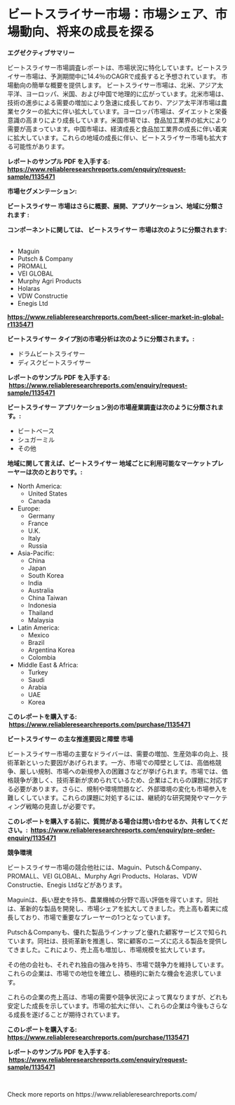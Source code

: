 <p><h1>ビートスライサー市場：市場シェア、市場動向、将来の成長を探る</h1></p><p><strong>エグゼクティブサマリー</strong></p>
<p><p>ビートスライサー市場調査レポートは、市場状況に特化しています。ビートスライサー市場は、予測期間中に14.4％のCAGRで成長すると予想されています。 市場動向の簡単な概要を提供します。 ビートスライサー市場は、北米、アジア太平洋、ヨーロッパ、米国、および中国で地理的に広がっています。北米市場は、技術の進歩による需要の増加により急速に成長しており、アジア太平洋市場は農業セクターの拡大に伴い拡大しています。ヨーロッパ市場は、ダイエットと栄養意識の高まりにより成長しています。米国市場では、食品加工業界の拡大により需要が高まっています。中国市場は、経済成長と食品加工業界の成長に伴い着実に拡大しています。これらの地域の成長に伴い、ビートスライサー市場も拡大する可能性があります。</p></p>
<p><strong>レポートのサンプル PDF を入手する: <a href="https://www.reliableresearchreports.com/enquiry/request-sample/1135471">https://www.reliableresearchreports.com/enquiry/request-sample/1135471</a></strong></p>
<p><strong>市場セグメンテーション:</strong></p>
<p><strong> ビートスライサー 市場はさらに概要、展開、アプリケーション、地域に分類されます :</strong></p>
<p><strong>コンポーネントに関しては、 ビートスライサー 市場は次のように分類されます: &nbsp;</strong></p>
<p><ul><li>Maguin</li><li>Putsch & Company</li><li>PROMALL</li><li>VEI GLOBAL</li><li>Murphy Agri Products</li><li>Holaras</li><li>VDW Constructie</li><li>Enegis Ltd</li></ul></p>
<p><strong><a href="https://www.reliableresearchreports.com/beet-slicer-market-in-global-r1135471">https://www.reliableresearchreports.com/beet-slicer-market-in-global-r1135471</a></strong></p>
<p><strong> ビートスライサー タイプ別の市場分析は次のように分類されます。:</strong></p>
<p><ul><li>ドラムビートスライサー</li><li>ディスクビートスライサー</li></ul></p>
<p><strong>レポートのサンプル PDF を入手する: &nbsp;<a href="https://www.reliableresearchreports.com/enquiry/request-sample/1135471">https://www.reliableresearchreports.com/enquiry/request-sample/1135471</a></strong></p>
<p><strong> ビートスライサー アプリケーション別の市場産業調査は次のように分類されます。:</strong></p>
<p><ul><li>ビートベース</li><li>シュガーミル</li><li>その他</li></ul></p>
<p><strong>地域に関して言えば、ビートスライサー 地域ごとに利用可能なマーケットプレーヤーは次のとおりです。:</strong></p>
<p><ul>
    <li>
        North America:
        <ul>
            <li>United States</li>
            <li>Canada</li>
        </ul>
    </li>
    <li>
        Europe:
        <ul>
            <li>Germany</li>
            <li>France</li>
            <li>U.K.</li>
            <li>Italy</li>
            <li>Russia</li>
        </ul>
    </li>
    <li>
        Asia-Pacific:
        <ul>
            <li>China</li>
            <li>Japan</li>
            <li>South Korea</li>
            <li>India</li>
            <li>Australia</li>
            <li>China Taiwan</li>
            <li>Indonesia</li>
            <li>Thailand</li>
            <li>Malaysia</li>
        </ul>
    </li>
    <li>
        Latin America:
        <ul>
            <li>Mexico</li>
            <li>Brazil</li>
            <li>Argentina Korea</li>
            <li>Colombia</li>
        </ul>
    </li>
    <li>
        Middle East & Africa:
        <ul>
            <li>Turkey</li>
            <li>Saudi</li>
            <li>Arabia</li>
            <li>UAE</li>
            <li>Korea</li>
        </ul>
    </li>
    </ul></p>
<p><strong>このレポートを購入する: &nbsp;<a href="https://www.reliableresearchreports.com/purchase/1135471">https://www.reliableresearchreports.com/purchase/1135471</a></strong></p>
<p><strong>ビートスライサー の主な推進要因と障壁 市場</strong></p>
<p><p>ビートスライサー市場の主要なドライバーは、需要の増加、生産効率の向上、技術革新といった要因があげられます。一方、市場での障壁としては、高価格競争、厳しい規制、市場への新規参入の困難さなどが挙げられます。市場では、価格競争が激しく、技術革新が求められているため、企業はこれらの課題に対応する必要があります。さらに、規制や環境問題など、外部環境の変化も市場参入を難しくしています。これらの課題に対処するには、継続的な研究開発やマーケティング戦略の見直しが必要です。</p></p>
<p><strong>このレポートを購入する前に、質問がある場合は問い合わせるか、共有してください。:&nbsp; <a href="https://www.reliableresearchreports.com/enquiry/pre-order-enquiry/1135471">https://www.reliableresearchreports.com/enquiry/pre-order-enquiry/1135471</a></strong></p>
<p><strong>競争環境</strong></p>
<p><p>ビートスライサー市場の競合他社には、Maguin、Putsch＆Company、PROMALL、VEI GLOBAL、Murphy Agri Products、Holaras、VDW Constructie、Enegis Ltdなどがあります。</p><p>Maguinは、長い歴史を持ち、農業機械の分野で高い評価を得ています。同社は、革新的な製品を開発し、市場シェアを拡大してきました。売上高も着実に成長しており、市場で重要なプレーヤーの1つとなっています。</p><p>Putsch＆Companyも、優れた製品ラインナップと優れた顧客サービスで知られています。同社は、技術革新を推進し、常に顧客のニーズに応える製品を提供してきました。これにより、売上高も増加し、市場規模を拡大しています。</p><p>その他の会社も、それぞれ独自の強みを持ち、市場で競争力を維持しています。これらの企業は、市場での地位を確立し、積極的に新たな機会を追求しています。</p><p>これらの企業の売上高は、市場の需要や競争状況によって異なりますが、どれも安定した成長を示しています。市場の拡大に伴い、これらの企業は今後もさらなる成長を遂げることが期待されています。</p></p>
<p><strong>このレポートを購入する: &nbsp; <a href="https://www.reliableresearchreports.com/purchase/1135471">https://www.reliableresearchreports.com/purchase/1135471</a></strong></p>
<p><strong>レポートのサンプル PDF を入手する: &nbsp;<a href="https://www.reliableresearchreports.com/enquiry/request-sample/1135471">https://www.reliableresearchreports.com/enquiry/request-sample/1135471</a></strong><strong></strong></p>
<p>&nbsp;</p>
<p>Check more reports on https://www.reliableresearchreports.com/</p>